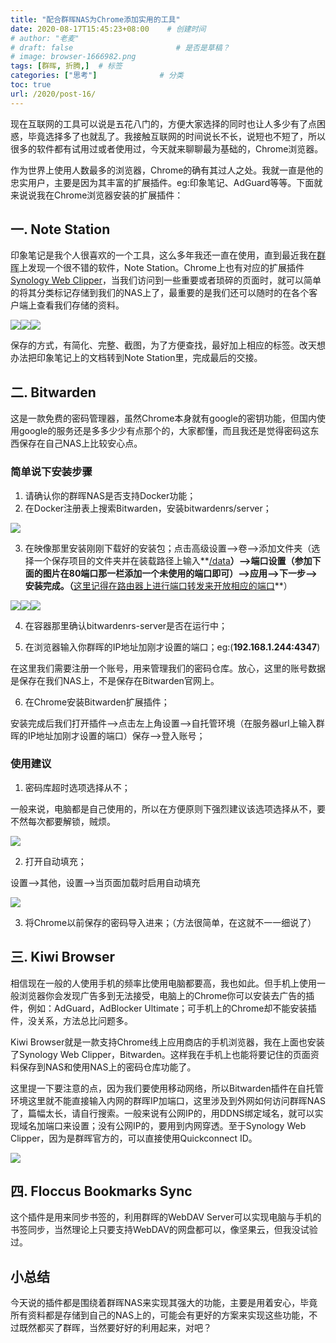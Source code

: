 ```yaml
---
title: "配合群晖NAS为Chrome添加实用的工具"
date: 2020-08-17T15:45:23+08:00    # 创建时间
# author: "老麦"
# draft: false                       # 是否是草稿？
# image: browser-1666982.png
tags: [群晖, 折腾,]  # 标签
categories: ["思考"]              # 分类
toc: true
url: /2020/post-16/
---
```


现在互联网的工具可以说是五花八门的，方便大家选择的同时也让人多少有了点困惑，毕竟选择多了也就乱了。我接触互联网的时间说长不长，说短也不短了，所以很多的软件都有试用过或者使用过，今天就来聊聊最为基础的，Chrome浏览器。

作为世界上使用人数最多的浏览器，Chrome的确有其过人之处。我就一直是他的忠实用户，主要是因为其丰富的扩展插件。eg:印象笔记、AdGuard等等。下面就来说说我在Chrome浏览器安装的扩展插件：

## 一. Note Station

印象笔记是我个人很喜欢的一个工具，这么多年我还一直在使用，直到最近我在[群晖](群晖.md)上发现一个很不错的软件，Note Station。Chrome上也有对应的扩展插件<u>Synology Web Clipper</u>，当我们访问到一些重要或者琐碎的页面时，就可以简单的将其分类标记存储到我们的NAS上了，最重要的是我们还可以随时的在各个客户端上查看我们存储的资料。

![](post/laomai/2023/02/27/163fc1e05f05d4-1.webp)![](post/laomai/2023/02/27/163fc1e0605400-1.webp)![](post/laomai/2023/02/27/163fc1e060d95d-1.webp)

保存的方式，有简化、完整、截图，为了方便查找，最好加上相应的标签。改天想办法把印象笔记上的文档转到Note Station里，完成最后的交接。

## 二. Bitwarden

这是一款免费的密码管理器，虽然Chrome本身就有google的密钥功能，但国内使用google的服务还是多多少少有点那个的，大家都懂，而且我还是觉得密码这东西保存在自己NAS上比较安心点。

### 简单说下安装步骤

1. 请确认你的群晖NAS是否支持Docker功能；
2. 在Docker注册表上搜索Bitwarden，安装bitwardenrs/server；

![](post/laomai/2023/02/27/163fc1e06157cf-1.webp)

3. 在映像那里安装刚刚下载好的安装包；点击高级设置-->卷-->添加文件夹（选择一个保存项目的文件夹并在装载路径上输入**<u>/data</u>**）-->端口设置（参加下面的图片在80端口那一栏添加一个未使用的端口即可）-->应用-->下一步-->安装完成。（**<u>这里记得在路由器上进行端口转发来开放相应的端口</u>**）

![](post/laomai/2023/02/27/163fc1e061c1e3-1.webp)![](post/laomai/2023/02/27/163fc1e06225ac-1.webp)![](post/laomai/2023/02/27/163fc1e06292ec-1.webp)

4. 在容器那里确认bitwardenrs-server是否在运行中；

5. 在浏览器输入你群晖的IP地址加刚才设置的端口；eg:(**192.168.1.244:4347**)


在这里我们需要注册一个账号，用来管理我们的密码仓库。放心，这里的账号数据是保存在我们NAS上，不是保存在Bitwarden官网上。

6. 在Chrome安装Bitwarden扩展插件；

安装完成后我们打开插件-->点击左上角设置-->自托管环境（在服务器url上输入群晖的IP地址加刚才设置的端口）保存-->登入账号；

### 使用建议

1. 密码库超时选项选择从不；

一般来说，电脑都是自己使用的，所以在方便原则下强烈建议该选项选择从不，要不然每次都要解锁，贼烦。

![](post/laomai/2023/02/27/163fc1e062f305-1.webp)

2. 打开自动填充；

设置-->其他，设置-->当页面加载时启用自动填充

![](post/laomai/2023/02/27/163fc1e063685c-1.webp)

3. 将Chrome以前保存的密码导入进来；（方法很简单，在这就不一一细说了）

## 三. Kiwi Browser

相信现在一般的人使用手机的频率比使用电脑都要高，我也如此。但手机上使用一般浏览器你会发现广告多到无法接受，电脑上的Chrome你可以安装去广告的插件，例如：AdGuard，AdBlocker Ultimate；可手机上的Chrome却不能安装插件，没关系，方法总比问题多。

Kiwi Browser就是一款支持Chrome线上应用商店的手机浏览器，我在上面也安装了Synology Web Clipper，Bitwarden。这样我在手机上也能将要记住的页面资料保存到NAS和使用NAS上的密码仓库功能了。

这里提一下要注意的点，因为我们要使用移动网络，所以Bitwarden插件在自托管环境这里就不能直接输入内网的群晖IP加端口，这里涉及到外网如何访问群晖NAS了，篇幅太长，请自行搜索。一般来说有公网IP的，用DDNS绑定域名，就可以实现域名加端口来设置；没有公网IP的，要用到内网穿透。至于Synology Web Clipper，因为是群晖官方的，可以直接使用Quickconnect ID。

![](post/laomai/2023/02/27/163fc1e063eec2-1.webp)

## 四. Floccus Bookmarks Sync

这个插件是用来同步书签的，利用群晖的WebDAV Server可以实现电脑与手机的书签同步，当然理论上只要支持WebDAV的网盘都可以，像坚果云，但我没试验过。

## 小总结

今天说的插件都是围绕着群晖NAS来实现其强大的功能，主要是用着安心，毕竟所有资料都是存储到自己的NAS上的，可能会有更好的方案来实现这些功能，不过既然都买了群晖，当然要好好的利用起来，对吧？


